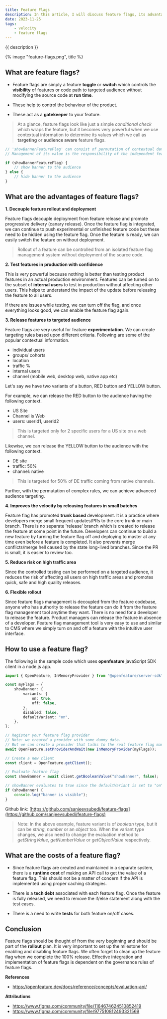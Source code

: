 ```yaml
---
title: Feature Flags
description: In this article, I will discuss feature flags, its advantages, disadvantages and demonstrate sample code using openFeature javaScript client library.
date: 2023-11-25
tags:
    - velocity
    - feature flags
---
```


{{ description }}

{% image "feature-flags.png", title %}

## What are feature flags?

-   Feature flags are simply a feature **toggle** or **switch** which controls the **visibility** of features or code path to targeted audience without modifying the source code at **run time**.

-   These help to control the behaviour of the product.

-   These act as a **gatekeeper** to your feature.

> At a glance, feature flags look like just a simple _conditional check_ which wraps the feature, but it becomes very powerful when we use contextual information to determine its values which we call as **targeting** or **audience aware** feature flags.

```ts
// 'showBannerFeatureFlag' can consist of permutation of contextual data to derive its value.
// Management of its value is the responsibility of the independent feature flag management tool.

if (showBannerFeatureFlag) {
	// show banner to the audience
} else {
	// hide banner to the audience
}
```

## What are the advantages of feature flags?

**1. Decouple feature rollout and deployment**

Feature flags decouple deployment from feature release and promote progressive delivery (canary release).
Once the feature flag is integrated, we can continue to push experimental or unfinished feature code but these need to be hidden using the feature flag. Once the feature is ready, we can easily switch the feature on without deployment.

> Rollout of a feature can be controlled from an isolated feature flag management system without deployment of the source code.

**2. Test features in production with confidence**

This is very powerful because nothing is better than testing product features in an actual production environment.
Features can be turned on to the subset of **internal users** to test in production without affecting other users. This helps to understand the impact of the update before releasing the feature to all users.

If there are issues while testing, we can turn off the flag, and once everything looks good, we can enable the feature flag again.

**3. Release features to targeted audience**

Feature flags are very useful for feature **experimentation**.
We can create targeting rules based upon different criteria. Following are some of the popular contextual information.

-   individual users
-   groups/ cohorts
-   location
-   traffic %
-   internal users
-   channel (mobile web, desktop web, native app etc)

Let's say we have two variants of a button, RED button and YELLOW button.

For example, we can release the RED button to the audience having the following context.

-   US Site
-   Channel is Web
-   users: userid1, userid2

> This is targeted only for 2 specific users for a US site on a web channel.

Likewise, we can release the YELLOW button to the audience with the following context.

-   DE site
-   traffic: 50%
-   channel: native

> This is targeted for 50% of DE traffic coming from native channels.

Further, with the permutation of complex rules, we can achieve advanced audience targeting.

**4. Improves the velocity by releasing features in small batches**

Feature flag has promoted **trunk based** development. It is a practice where developers merge small frequent updates/PRs to the core trunk or main branch. There is no separate 'release' branch which is created to release the feature at some point in the future. Developers can continue to build a new feature by turning the feature flag off and deploying to master at any time even before a feature is completed. It also prevents merge conflicts/merge hell caused by the state long-lived branches. Since the PR is small, it is easier to review too.

**5. Reduce risk on high traffic area**

Since the controlled testing can be performed on a targeted audience, it reduces the risk of affecting all users on high traffic areas and promotes quick, safe and high quality releases.

**6. Flexible rollout**

Since feature flags management is decoupled from the feature codebase, anyone who has authority to release the feature can do it from the feature flag management tool anytime they want. There is no need for a developer to release the feature. Product managers can release the feature in absence of a developer. Feature flag management tool is very easy to use and similar to CMS where we simply turn on and off a feature with the intuitive user interface.

## How to use a feature flag?

The following is the sample code which uses **openfeature** javaScript SDK client in a node.js app.

```ts
import { OpenFeature, InMemoryProvider } from "@openfeature/server-sdk";

const myFlags = {
	showBanner: {
		variants: {
			on: true,
			off: false,
		},
		disabled: false,
		defaultVariant: "on",
	},
};

// Register your feature flag provider
// Note: we created a provider with some dummy data.
// But we can create a provider that talks to the real feature flag management tool.
await OpenFeature.setProviderAndWait(new InMemoryProvider(myFlags));

// Create a new client
const client = OpenFeature.getClient();

// Evaluate feature flag
const showBanner = await client.getBooleanValue("showBanner", false);

// showBanner evaluates to true since the defaultVariant is set to "on" and "on" is set to true
if (showBanner) {
	console.log("banner is visible");
}
```

Github link: [https://github.com/sanjeevsubedi/feature-flags](https://github.com/sanjeevsubedi/feature-flags)

> Note: In the above example, feature variant is of _boolean_ type, but it can be _string_, _number_ or an _object_ too. When the variant type changes, we also need to change the evaluation method to _getStringValue_, _getNumberValue_ or _getObjectValue_ respectively.

## What are the costs of a feature flag?

-   Since feature flags are created and maintained in a separate system, there is a **runtime cost** of making an API call to get the value of a feature flag. This should not be a matter of concern if the API is implemented using proper caching strategies.

-   There is a **tech debt** associated with each feature flag. Once the feature is fully released, we need to remove the if/else statement along with the test cases.

-   There is a need to write **tests** for both feature on/off cases.

## Conclusion

Feature flags should be thought of from the very beginning and should be part of the **rollout** plan. It is very important to set up the milestone for enabling and disabling feature flags. We often forget to clean up the feature flag when we complete the 100% release. Effective integration and implementation of feature flags is dependent on the governance rules of feature flags.

**References**

-   https://openfeature.dev/docs/reference/concepts/evaluation-api/

**Attributions**

-   https://www.figma.com/community/file/1164674624510852419
-   https://www.figma.com/community/file/977510812493321569
